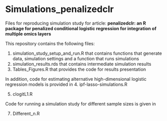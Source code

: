 # Simulations_penalizedclr
Files for reproducing  simulation study for article: **penalizedclr: an R package for penalized conditional logistic regression for integration of multiple omics layers**

This repository contains the following files:
1. simulation_study_setup_and_run.R that contains functions that generate data, simulation settings and a function that runs simulations
2. simulation_results.rds that contains intermediate  simulation results
3. Tables_Figures.R that provides the code for results presentation

   
In addition, code for estimating alternative high-dimensional logistic regression models is provided in
4. ipf-lasso-simulations.R

5. clogitL1.R
   
  Code for running a simulation study for different sample sizes is given in
  
7. Different_n.R
